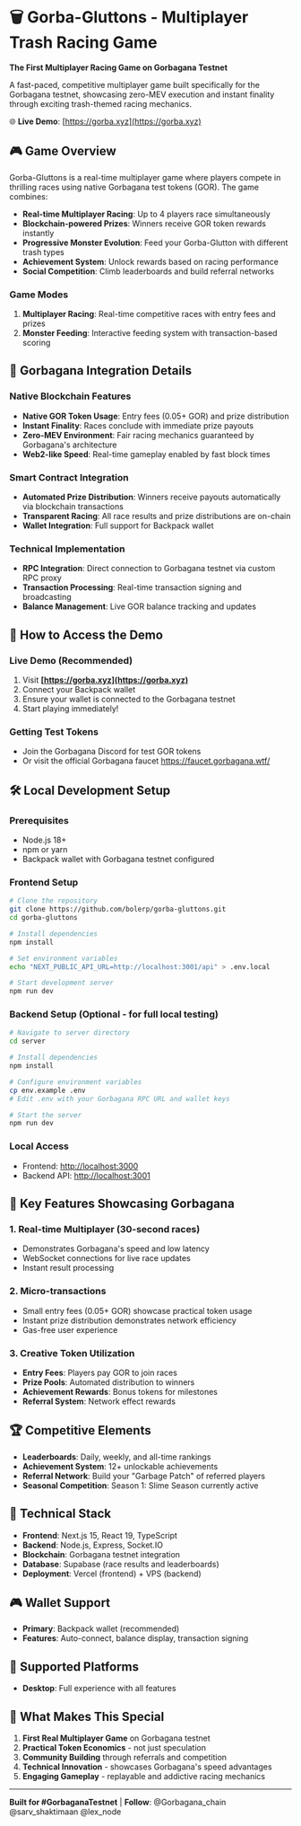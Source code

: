 # 🗑️ Gorba-Gluttons - Multiplayer Trash Racing Game

**The First Multiplayer Racing Game on Gorbagana Testnet**

A fast-paced, competitive multiplayer game built specifically for the Gorbagana testnet, showcasing zero-MEV execution and instant finality through exciting trash-themed racing mechanics.

🌐 **Live Demo**: [https://gorba.xyz](https://gorba.xyz)

## 🎮 Game Overview

Gorba-Gluttons is a real-time multiplayer game where players compete in thrilling races using native Gorbagana test tokens (GOR). The game combines:

- **Real-time Multiplayer Racing**: Up to 4 players race simultaneously
- **Blockchain-powered Prizes**: Winners receive GOR token rewards instantly
- **Progressive Monster Evolution**: Feed your Gorba-Glutton with different trash types
- **Achievement System**: Unlock rewards based on racing performance
- **Social Competition**: Climb leaderboards and build referral networks

### Game Modes
1. **Multiplayer Racing**: Real-time competitive races with entry fees and prizes
2. **Monster Feeding**: Interactive feeding system with transaction-based scoring

## 🔗 Gorbagana Integration Details

### Native Blockchain Features
- **Native GOR Token Usage**: Entry fees (0.05+ GOR) and prize distribution
- **Instant Finality**: Races conclude with immediate prize payouts
- **Zero-MEV Environment**: Fair racing mechanics guaranteed by Gorbagana's architecture
- **Web2-like Speed**: Real-time gameplay enabled by fast block times

### Smart Contract Integration
- **Automated Prize Distribution**: Winners receive payouts automatically via blockchain transactions
- **Transparent Racing**: All race results and prize distributions are on-chain
- **Wallet Integration**: Full support for Backpack wallet

### Technical Implementation
- **RPC Integration**: Direct connection to Gorbagana testnet via custom RPC proxy
- **Transaction Processing**: Real-time transaction signing and broadcasting
- **Balance Management**: Live GOR balance tracking and updates

## 🚀 How to Access the Demo

### Live Demo (Recommended)
1. Visit **[https://gorba.xyz](https://gorba.xyz)**
2. Connect your Backpack wallet
3. Ensure your wallet is connected to the Gorbagana testnet
4. Start playing immediately!

### Getting Test Tokens
- Join the Gorbagana Discord for test GOR tokens
- Or visit the official Gorbagana faucet https://faucet.gorbagana.wtf/

## 🛠️ Local Development Setup

### Prerequisites
- Node.js 18+ 
- npm or yarn
- Backpack wallet with Gorbagana testnet configured

### Frontend Setup
```bash
# Clone the repository
git clone https://github.com/bolerp/gorba-gluttons.git
cd gorba-gluttons

# Install dependencies
npm install

# Set environment variables
echo "NEXT_PUBLIC_API_URL=http://localhost:3001/api" > .env.local

# Start development server
npm run dev
```

### Backend Setup (Optional - for full local testing)
```bash
# Navigate to server directory
cd server

# Install dependencies
npm install

# Configure environment variables
cp env.example .env
# Edit .env with your Gorbagana RPC URL and wallet keys

# Start the server
npm run dev
```

### Local Access
- Frontend: [http://localhost:3000](http://localhost:3000)
- Backend API: [http://localhost:3001](http://localhost:3001)

## 🎯 Key Features Showcasing Gorbagana

### 1. Real-time Multiplayer (30-second races)
- Demonstrates Gorbagana's speed and low latency
- WebSocket connections for live race updates
- Instant result processing

### 2. Micro-transactions
- Small entry fees (0.05+ GOR) showcase practical token usage
- Instant prize distribution demonstrates network efficiency
- Gas-free user experience

### 3. Creative Token Utilization
- **Entry Fees**: Players pay GOR to join races
- **Prize Pools**: Automated distribution to winners
- **Achievement Rewards**: Bonus tokens for milestones
- **Referral System**: Network effect rewards

## 🏆 Competitive Elements

- **Leaderboards**: Daily, weekly, and all-time rankings
- **Achievement System**: 12+ unlockable achievements
- **Referral Network**: Build your "Garbage Patch" of referred players
- **Seasonal Competition**: Season 1: Slime Season currently active

## 🔧 Technical Stack

- **Frontend**: Next.js 15, React 19, TypeScript
- **Backend**: Node.js, Express, Socket.IO
- **Blockchain**: Gorbagana testnet integration
- **Database**: Supabase (race results and leaderboards)
- **Deployment**: Vercel (frontend) + VPS (backend)

## 🎮 Wallet Support

- **Primary**: Backpack wallet (recommended)
- **Features**: Auto-connect, balance display, transaction signing

## 📱 Supported Platforms

- **Desktop**: Full experience with all features

## 🌟 What Makes This Special

1. **First Real Multiplayer Game** on Gorbagana testnet
2. **Practical Token Economics** - not just speculation
3. **Community Building** through referrals and competition
4. **Technical Innovation** - showcases Gorbagana's speed advantages
5. **Engaging Gameplay** - replayable and addictive racing mechanics

---

**Built for #GorbaganaTestnet** | **Follow**: @Gorbagana_chain @sarv_shaktimaan @lex_node

